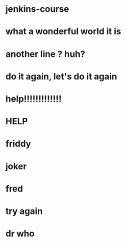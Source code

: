 # jenkins-course
# what a wonderful world it is
# another line ? huh?
# do it again, let's do it again
# help!!!!!!!!!!!!!
# HELP
# friddy
# joker
# fred
# try again 
# dr who
